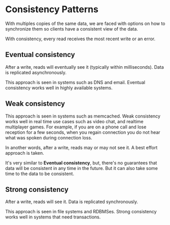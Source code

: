 # Consistency Patterns
With multiples copies of the same data, we are faced with options on how to synchronize them so clients have a consistent view of the data.

With consistency, every read receives the most recent write or an error.
## Eventual consistency
After a write, reads will eventually see it (typically within milliseconds). Data is replicated asynchronously.

This approach is seen in systems such as DNS and email. Eventual consistency works well in highly available systems.
## Weak consistency
This approach is seen in systems such as memcached. Weak consistency works well in real time use cases such as video chat, and realtime multiplayer games. For example, if you are on a phone call and lose reception for a few seconds, when you regain connection you do not hear what was spoken during connection loss.

In another words, after a write, reads may or may not see it. A best effort approach is taken.

It's very similar to **Eventual consistency**, but, there's no guarantees that data will be consistent in any time in the future. But it can also take some time to the data to be consistent.
## Strong consistency
After a write, reads will see it. Data is replicated synchronously.

This approach is seen in file systems and RDBMSes. Strong consistency works well in systems that need transactions.